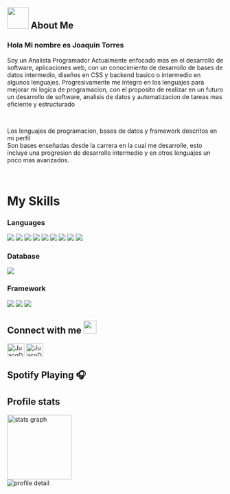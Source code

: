 
## <picture><img src = "https://github.com/7oSkaaa/7oSkaaa/blob/main/Images/about_me.gif?raw=true" width = 50px></picture> About Me
<h3>Hola Mi nombre es Joaquin Torres</h3>
<p>Soy un Analista Programador Actualmente enfocado mas en el desarrollo de software, aplicaciones web, con un conocimiento de desarrollo de bases de datos intermedio, diseños en CSS y backend basico o intermedio en algunos lenguajes. Progresivamente me integro en los lenguajes para mejorar mi logica de programacion, con el proposito de realizar en un futuro un desarrollo de software, analisis de datos y automatizacion de tareas mas eficiente y estructurado</p>

<br>

<p>Los lenguajes de programacion, bases de datos y framework descritos en mi perfil
<br>Son bases enseñadas desde la carrera en la cual me desarrolle, esto incluye una progresion de desarrollo intermedio y en otros lenguajes un poco mas avanzados.</p>

<br>
<h1> My Skills </h1>
<h3> Languages </h3>
<span>
  <img src="https://img.shields.io/badge/html5-%23E34F26.svg?style=for-the-badge&logo=html5&logoColor=white">
  <img src="https://img.shields.io/badge/css3-%231572B6.svg?style=for-the-badge&logo=css3&logoColor=white">
  <img src="https://img.shields.io/badge/java-%23ED8B00.svg?style=for-the-badge&logo=openjdk&logoColor=white">
  <img src="https://img.shields.io/badge/javascript-%23323330.svg?style=for-the-badge&logo=javascript&logoColor=%23F7DF1E">
  <img src="https://img.shields.io/badge/php-%23777BB4.svg?style=for-the-badge&logo=php&logoColor=white">
  <img src="https://img.shields.io/badge/python-3670A0?style=for-the-badge&logo=python&logoColor=ffdd54">
  <img src="https://img.shields.io/badge/c%23-%23239120.svg?style=for-the-badge&logo=csharp&logoColor=white">
  <img src="https://img.shields.io/badge/.NET-5C2D91?style=for-the-badge&logo=.net&logoColor=white">
  <img src="https://img.shields.io/badge/kotlin-%237F52FF.svg?style=for-the-badge&logo=kotlin&logoColor=white">
</span>

<h3> Database </h3>
<span>
    <img src="https://img.shields.io/badge/mysql-4479A1.svg?style=for-the-badge&logo=mysql&logoColor=white">
</span>

<h3> Framework </h3>
<span>
  <img src="https://img.shields.io/badge/bootstrap-%238511FA.svg?style=for-the-badge&logo=bootstrap&logoColor=white">
  <img src="https://img.shields.io/badge/django-%23092E20.svg?style=for-the-badge&logo=django&logoColor=white">
  <img src="https://img.shields.io/badge/CodeIgniter-%23EF4223.svg?style=for-the-badge&logo=codeIgniter&logoColor=white">
</span>

## Connect with me  <img src="https://media.giphy.com/media/iY8CRBdQXODJSCERIr/giphy.gif" width="30px"> 
  <a href="https://www.instagram.com/_.juacovp._dku/" target="blank"><img align="center" src="https://raw.githubusercontent.com/rahuldkjain/github-profile-readme-generator/master/src/images/icons/Social/instagram.svg" alt="JuacoDepv" height="30" width="40" /></a>
  <a href="https://github.com/Fontpross" target="blank"><img align="center" src="https://raw.githubusercontent.com/rahuldkjain/github-profile-readme-generator/master/src/images/icons/Social/github.svg" alt="JuacoDepv" height="30" width="40" /></a>
    
<h2> Spotify Playing 🎧 </h2> 



<h2> Profile stats </h2>
<div align="left">
  <div>
    <img
      height="150"
      alt="stats graph"
      src="http://github-profile-summary-cards.vercel.app/api/cards/stats?username=Fontpross&theme=vue"
    />
    
  </div>
  <img src="http://github-profile-summary-cards.vercel.app/api/cards/profile-details?username=Fontpross&theme=vue" alt="profile detail" />
</div>

